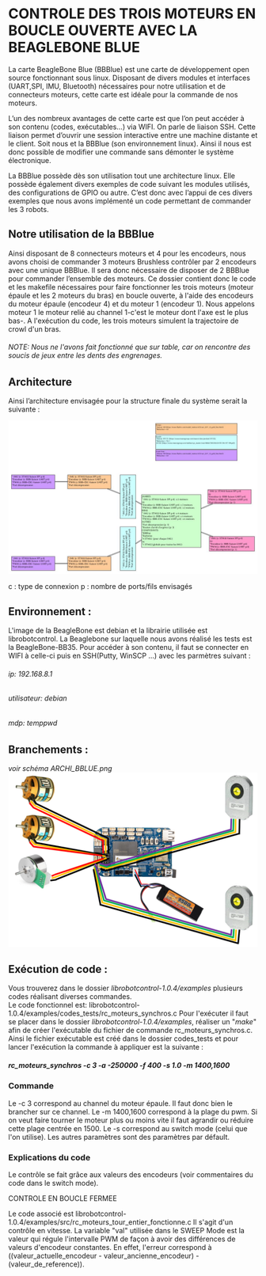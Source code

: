 # CONTROLE DES TROIS MOTEURS EN BOUCLE OUVERTE AVEC LA BEAGLEBONE BLUE

La carte BeagleBone Blue (BBBlue) est une carte de développement open source fonctionnant sous linux.
Disposant de divers modules et interfaces (UART,SPI, IMU, Bluetooth) nécessaires pour notre utilisation et de connecteurs moteurs, cette carte est idéale pour la commande de nos moteurs.

L’un des nombreux avantages de cette carte est que l’on peut accéder à son contenu (codes, exécutables…) via WIFI. On parle de liaison SSH. Cette liaison permet d’ouvrir une session interactive entre une machine distante et le client. Soit nous et la BBBlue (son environnement linux). Ainsi il nous est donc possible de modifier une commande sans démonter le système électronique.

La BBBlue possède dès son utilisation tout une architecture linux. Elle possède également divers exemples de code suivant les modules utilisés, des configurations de GPIO ou autre. C’est donc avec l’appui de ces divers exemples que nous avons implémenté un code permettant de commander les 3 robots. 

## Notre utilisation de la BBBlue

Ainsi disposant de 8 connecteurs moteurs et 4 pour les encodeurs, nous avons choisi de commander 3 moteurs Brushless contrôler par 2 encodeurs avec une unique BBBlue.
Il sera donc nécessaire de disposer de 2 BBBlue pour commander l’ensemble des moteurs.
Ce dossier contient donc le code et les makefile nécessaires pour faire fonctionner les trois moteurs (moteur épaule et les 2 moteurs du bras) en boucle ouverte, à l'aide des encodeurs du moteur épaule (encodeur 4) et du moteur 1 (encodeur 1). Nous appelons moteur 1 le moteur relié au channel 1-c'est le moteur dont l'axe est le plus bas-.
A l'exécution du code, les trois moteurs simulent la trajectoire de crowl d'un bras. 

###### NOTE: Nous ne l'avons fait fonctionné que sur table, car on rencontre des soucis de jeux entre les dents des engrenages.

## Architecture 
Ainsi l’architecture envisagée pour la structure finale du système serait la suivante :

![architecture générale](https://github.com/Katell-Lag/robot_nageur/blob/main/controle_robot/beaglebone_blue/archi_generale.jpg?raw=true)

c : type de connexion
p : nombre de ports/fils envisagés

## Environnement :

L'image de la BeagleBone est debian et la librairie utilisée est librobotcontrol.
La Beaglebone sur laquelle nous avons réalisé les tests est la BeagleBone-BB35. Pour accéder à son contenu, il faut se connecter en WIFI à celle-ci puis en SSH(Putty, WinSCP ...) avec les parmètres suivant : 
###### ip: 192.168.8.1
###### utilisateur: debian
###### mdp: temppwd

## Branchements : 

*voir schéma ARCHI_BBLUE.png*
![architecture BBB](https://github.com/Katell-Lag/robot_nageur/blob/main/controle_robot/beaglebone_blue/ARCHI_BBBlue.PNG?raw=true)

## Exécution de code :

Vous trouverez dans le dossier *librobotcontrol-1.0.4/examples* plusieurs codes réalisant diverses commandes.  
Le code fonctionnel est: librobotcontrol-1.0.4/examples/codes_tests/rc_moteurs_synchros.c
Pour l'exécuter il faut se placer dans le dossier *librobotcontrol-1.0.4/examples*, réaliser un "*make*" afin de créer l'exécutable du fichier de commande rc_moteurs_synchros.c.
Ainsi le fichier exécutable est créé dans le dossier codes_tests et pour lancer l'exécution la commande à appliquer est la suivante :
##### rc_moteurs_synchros -c 3 -a -250000 -f 400 -s 1.0 -m 1400,1600

### Commande

Le -c 3 correspond au channel du moteur épaule. Il faut donc bien le brancher sur ce channel. Le -m 1400,1600 correspond à la plage du pwm. Si on veut faire tourner le moteur plus ou moins vite il faut agrandir ou réduire cette plage centrée en 1500. Le -s correspond au switch mode (celui que l'on utilise). Les autres paramètres sont des paramètres par défault.

### Explications du code

Le contrôle se fait grâce aux valeurs des encodeurs (voir commentaires du code dans le switch mode).

CONTROLE EN BOUCLE FERMEE

Le code associé est librobotcontrol-1.0.4/examples/src/rc_moteurs_tour_entier_fonctionne.c
Il s'agit d'un contrôle en vitesse. La variable "val" utilisée dans le SWEEP Mode est la valeur qui régule l'intervalle PWM de façon à avoir des différences de valeurs d'encodeur constantes. En effet, l'erreur correspond à ((valeur_actuelle_encodeur - valeur_ancienne_encodeur) - (valeur_de_reference)).
